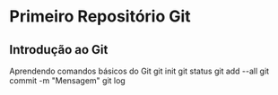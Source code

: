# Primeiro Repositório Git
## Introdução ao Git
Aprendendo comandos básicos do Git
   git init
   git status
   git add --all
   git commit -m "Mensagem"
   git log

